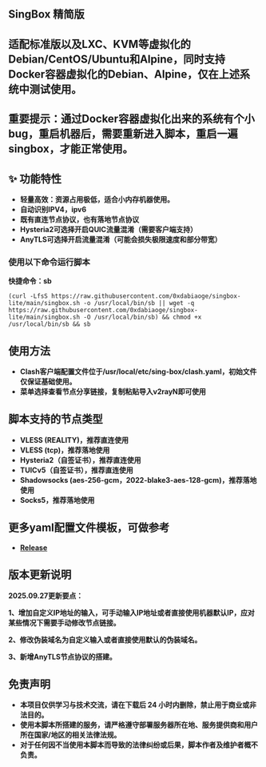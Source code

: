 ## **SingBox 精简版**

## 适配标准版以及LXC、KVM等虚拟化的Debian/CentOS/Ubuntu和Alpine，同时支持Docker容器虚拟化的Debian、Alpine，仅在上述系统中测试使用。
## 重要提示：通过Docker容器虚拟化出来的系统有个小bug，重启机器后，需要重新进入脚本，重启一遍singbox，才能正常使用。

## **✨ 功能特性**
- **轻量高效：资源占用极低，适合小内存机器使用。**
- **自动识别IPV4，ipv6**
- **既有直连节点协议，也有落地节点协议**
- **Hysteria2可选择开启QUIC流量混淆（需要客户端支持）**
- **AnyTLS可选择开启流量混淆（可能会损失极限速度和部分带宽）**

### **使用以下命令运行脚本**

**快捷命令：sb**

```
(curl -LfsS https://raw.githubusercontent.com/0xdabiaoge/singbox-lite/main/singbox.sh -o /usr/local/bin/sb || wget -q https://raw.githubusercontent.com/0xdabiaoge/singbox-lite/main/singbox.sh -O /usr/local/bin/sb) && chmod +x /usr/local/bin/sb && sb
```
## **使用方法**
- **Clash客户端配置文件位于/usr/local/etc/sing-box/clash.yaml，初始文件仅保证基础使用。**
- **菜单选择查看节点分享链接，复制粘贴导入v2rayN即可使用**

## **脚本支持的节点类型**
- **VLESS (REALITY)，推荐直连使用**
- **VLESS (tcp)，推荐落地使用**
- **Hysteria2（自签证书），推荐直连使用**
- **TUICv5（自签证书），推荐直连使用**
- **Shadowsocks (aes-256-gcm，2022-blake3-aes-128-gcm)，推荐落地使用**
- **Socks5，推荐落地使用**

## **更多yaml配置文件模板，可做参考**
- **[Release](https://github.com/0xdabiaoge/singbox-lite/releases)**

## **版本更新说明**
**2025.09.27更新要点：**

**1、增加自定义IP地址的输入，可手动输入IP地址或者直接使用机器默认IP，应对某些情况下需要手动修改节点链接。**

**2、修改伪装域名为自定义输入或者直接使用默认的伪装域名。**

**3、新增AnyTLS节点协议的搭建。**


## **免责声明**
- **本项目仅供学习与技术交流，请在下载后 24 小时内删除，禁止用于商业或非法目的。**
- **使用本脚本所搭建的服务，请严格遵守部署服务器所在地、服务提供商和用户所在国家/地区的相关法律法规。**
- **对于任何因不当使用本脚本而导致的法律纠纷或后果，脚本作者及维护者概不负责。**
